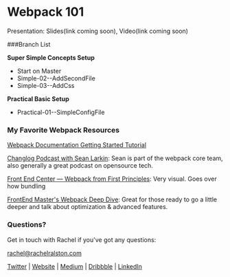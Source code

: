 # Webpack 101

Presentation: Slides(link coming soon), Video(link coming soon)

###Branch List

**Super Simple Concepts Setup**
- Start on Master
- Simple-02--AddSecondFile
- Simple-03--AddCss

**Practical Basic Setup**
- Practical-01--SimpleConfigFile


### My Favorite Webpack Resources

[Webpack Documentation Getting Started Tutorial](http://webpack.github.io/docs/tutorials/getting-started/)

[Changlog Podcast with Sean Larkin](https://changelog.com/podcast/233): Sean is part of the webpack core team, also generally a great podcast on opensource tech.

[Front End Center — Webpack from First Principles](https://www.youtube.com/watch?v=WQue1AN93YU): Very visual. Goes over how bundling 

[FrontEnd Master's Webpack Deep Dive](https://frontendmasters.com/courses/webpack/): Great for those ready to go a little deeper and talk about optimization & advanced features.

### Questions?
Get in touch with Rachel if you've got any questions:

rachel@rachelralston.com

[Twitter](http://www.twitter.com/rachelrlston)  |  [Website](http://www.rachelralston.com/)  |  [Medium](http://www.medium.com/@rachelralston)  |  [Dribbble](http://www.dribbble.com/rachelralston)  |  [LinkedIn](http://www.linkedin.com/in/rachelralston)